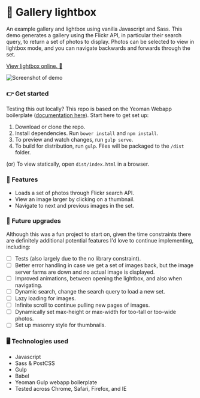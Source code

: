 # 📸 Gallery lightbox
An example gallery and lightbox using vanilla Javascript and Sass. This demo generates a gallery using the Flickr API, in particular their search query, to return a set of photos to display. Photos can be selected to view in lightbox mode, and you can navigate backwards and forwards through the set.

[View lightbox online. 👀](http://static.trishang.com/sl/)

![Screenshot of demo](http://static.trishang.com/sl/screenshot-lightbox.jpg "Screenshot of lightbox demo")

### 👉 Get started
Testing this out locally? This repo is based on the Yeoman Webapp boilerplate ([documentation here](https://github.com/yeoman/generator-webapp/blob/master/docs/README.md)). Start here to get set up:
1. Download or clone the repo.
2. Install dependencies. Run `bower install` and `npm install`.
3. To preview and watch changes, run `gulp serve`.
4. To build for distribution, run `gulp`. Files will be packaged to the `/dist` folder.

(or) To view statically, open `dist/index.html` in a browser.

### 🌟 Features
- Loads a set of photos through Flickr search API.
- View an image larger by clicking on a thumbnail.
- Navigate to next and previous images in the set.

### 🚀 Future upgrades
Although this was a fun project to start on, given the time constraints there are definitely additional potential features I'd love to continue implementing, including:
- [ ] Tests (also largely due to the no library constraint).
- [ ] Better error handling in case we get a set of images back, but the image server farms are down and no actual image is displayed.
- [ ] Improved animations, between opening the lightbox, and also when navigating.
- [ ] Dynamic search, change the search query to load a new set.
- [ ] Lazy loading for images.
- [ ] Infinite scroll to continue pulling new pages of images.
- [ ] Dynamically set max-height or max-width for too-tall or too-wide photos.
- [ ] Set up masonry style for thumbnails.

### 🖥 Technologies used
- Javascript
- Sass & PostCSS
- Gulp
- Babel
- Yeoman Gulp webapp boilerplate
- Tested across Chrome, Safari, Firefox, and IE
